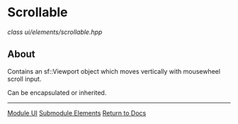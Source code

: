 # Scrollable
*class*
*ui/elements/scrollable.hpp*

## About
Contains an sf::Viewport object which moves vertically with mousewheel scroll input.

Can be encapsulated or inherited.

---

[Module UI](../ui.md)
[Submodule Elements](elements.md)
[Return to Docs](../../docs.md)